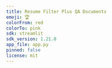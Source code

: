 ```yaml
---
title: Resume Filter Plus QA Documents
emoji: 🏆
colorFrom: red
colorTo: pink
sdk: streamlit
sdk_version: 1.21.0
app_file: app.py
pinned: false
license: mit
---
```

